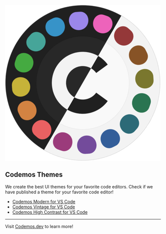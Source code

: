 ![Codemos Logo](https://raw.githubusercontent.com/Codemos-Inc/.github/main/codemos_logo.png)

## Codemos Themes

We create the best UI themes for your favorite code editors. Check if we have published a theme for your favorite code editor!

* [Codemos Modern for VS Code](https://www.example.com)
* [Codemos Vintage for VS Code](https://www.example.com)
* [Codemos High Contrast for VS Code](https://www.example.com)

---

Visit [Codemos.dev](https://codemos.dev) to learn more!
